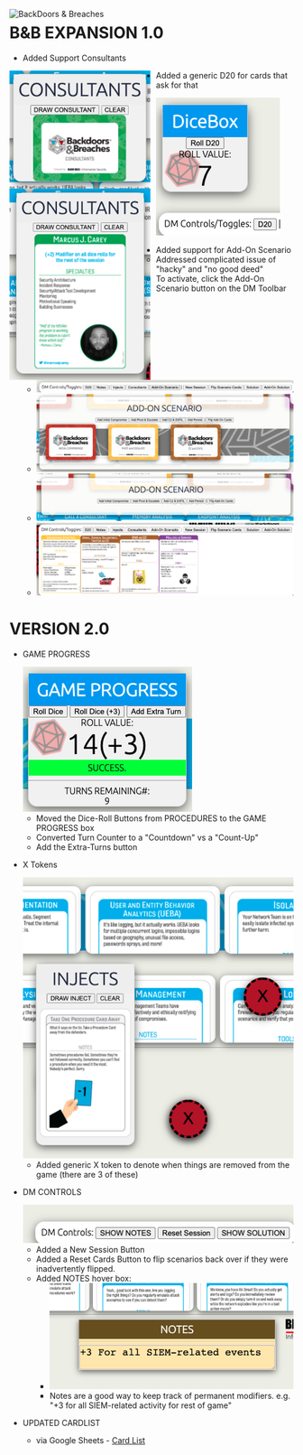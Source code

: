 
<img src="https://github.com/p3hndrx/B-B-Shuffle/blob/main/App/img/bb-logo.png" width="500px"
     alt="BackDoors & Breaches"
     style="float: left; margin-right: 10px;" />

# B&B EXPANSION 1.0
- Added Support Consultants

<img src="https://github.com/p3hndrx/B-B-Shuffle/blob/V2-Expansion/Screenshots/consultant-draw.png" width="250px"
     alt="Dashboard"
     style="float: left; margin-right: 10px;" />
<img src="https://github.com/p3hndrx/B-B-Shuffle/blob/V2-Expansion/Screenshots/consultant-open.png" width="250px"
     alt="Dashboard"
     style="float: left; margin-right: 10px;" />

- Added a generic D20 for cards that ask for that

<img src="https://github.com/p3hndrx/B-B-Shuffle/blob/V2-Expansion/Screenshots/dicebox.png?raw=true">

- Added support for Add-On Scenario
  - Addressed complicated issue of "hacky" and "no good deed"
  - To activate, click the Add-On Scenario button on the DM Toolbar
  - <img src="https://github.com/p3hndrx/B-B-Shuffle/blob/V2-Expansion/Screenshots/dmcontrols--exp.png">
  - <img src="https://github.com/p3hndrx/B-B-Shuffle/blob/V2-Expansion/Screenshots/add-on-controls.png">
  - <img src="https://github.com/p3hndrx/B-B-Shuffle/blob/V2-Expansion/Screenshots/add-on-window.png">
  - <img src="https://github.com/p3hndrx/B-B-Shuffle/blob/V2-Expansion/Screenshots/add-on-solution.png">

# VERSION 2.0

- GAME PROGRESS

  <img src="https://github.com/p3hndrx/B-B-Shuffle/blob/V2/Screenshots/game-progress-box-2.0.png">
  
  - Moved the Dice-Roll Buttons from PROCEDURES to the GAME PROGRESS box
  - Converted Turn Counter to a "Countdown" vs a "Count-Up"
  - Add the Extra-Turns button
- X Tokens

  <img src="https://github.com/p3hndrx/B-B-Shuffle/blob/V2/Screenshots/x-tokens-2.0.png">

  - Added generic X token to denote when things are removed from the game (there are 3 of these)

- DM CONTROLS

  <img src="https://github.com/p3hndrx/B-B-Shuffle/blob/V2/Screenshots/dmcontrols--2.0.png">
  
  - Added a New Session Button
  - Added a Reset Cards Button to flip scenarios back over if they were inadvertently flipped.
  - Added NOTES hover box:
    - <img src="https://github.com/p3hndrx/B-B-Shuffle/blob/V2/Screenshots/notes-2.0.png"> 
    - Notes are a good way to keep track of permanent modifiers. e.g. "+3 for all SIEM-related activity for rest of game" 
  
- UPDATED CARDLIST
  - via Google Sheets - [Card List](https://docs.google.com/spreadsheets/d/1RNBFr4o9OPYWwR7mxdadHQwxRayylZewcphdS3K6-og/edit?usp=sharing)

